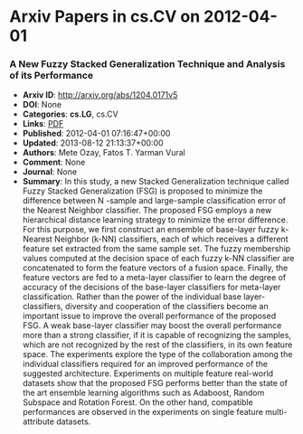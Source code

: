 # Arxiv Papers in cs.CV on 2012-04-01
### A New Fuzzy Stacked Generalization Technique and Analysis of its Performance
- **Arxiv ID**: http://arxiv.org/abs/1204.0171v5
- **DOI**: None
- **Categories**: **cs.LG**, cs.CV
- **Links**: [PDF](http://arxiv.org/pdf/1204.0171v5)
- **Published**: 2012-04-01 07:16:47+00:00
- **Updated**: 2013-08-12 21:13:37+00:00
- **Authors**: Mete Ozay, Fatos T. Yarman Vural
- **Comment**: None
- **Journal**: None
- **Summary**: In this study, a new Stacked Generalization technique called Fuzzy Stacked Generalization (FSG) is proposed to minimize the difference between N -sample and large-sample classification error of the Nearest Neighbor classifier. The proposed FSG employs a new hierarchical distance learning strategy to minimize the error difference. For this purpose, we first construct an ensemble of base-layer fuzzy k- Nearest Neighbor (k-NN) classifiers, each of which receives a different feature set extracted from the same sample set. The fuzzy membership values computed at the decision space of each fuzzy k-NN classifier are concatenated to form the feature vectors of a fusion space. Finally, the feature vectors are fed to a meta-layer classifier to learn the degree of accuracy of the decisions of the base-layer classifiers for meta-layer classification. Rather than the power of the individual base layer-classifiers, diversity and cooperation of the classifiers become an important issue to improve the overall performance of the proposed FSG. A weak base-layer classifier may boost the overall performance more than a strong classifier, if it is capable of recognizing the samples, which are not recognized by the rest of the classifiers, in its own feature space. The experiments explore the type of the collaboration among the individual classifiers required for an improved performance of the suggested architecture. Experiments on multiple feature real-world datasets show that the proposed FSG performs better than the state of the art ensemble learning algorithms such as Adaboost, Random Subspace and Rotation Forest. On the other hand, compatible performances are observed in the experiments on single feature multi-attribute datasets.



